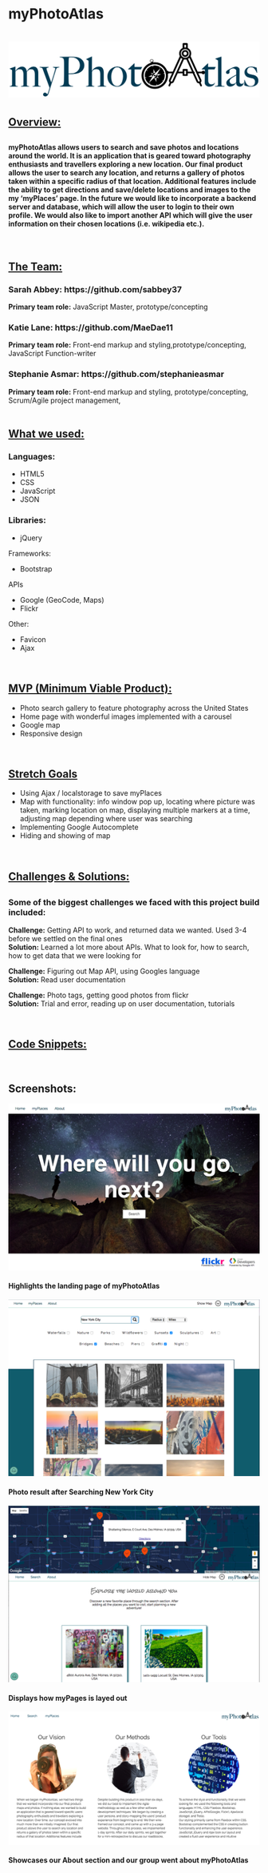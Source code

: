 <h1>myPhotoAtlas<h1>
<img src="resources/images/logo.png">

<h2><u>Overview:</u><h2>
<h4>myPhotoAtlas allows users to search and save photos and locations around the world. It is an application that is geared toward photography enthusiasts and travellers exploring a new location. Our final product allows the user to search any location, and returns a gallery of photos taken within a specific radius of that location. Additional features include the ability to get directions and save/delete locations and images to the my ‘myPlaces’ page. In the future we would like to incorporate a backend server and database, which will allow the user to login to their own profile. We would also like to import another API which will give the user information on their chosen locations (i.e. wikipedia etc.).</h4>

</br>

<h2><u>The Team:</u></h2>

<h3>Sarah Abbey: https://github.com/sabbey37</h3>
<b>Primary team role:</b> JavaScript Master, prototype/concepting

<h3>Katie Lane: https://github.com/MaeDae11</h3>
<b>Primary team role:</b> Front-end markup and styling,prototype/concepting, JavaScript Function-writer


<h3>Stephanie Asmar: https://github.com/stephanieasmar</h3>
<b>Primary team role:</b> Front-end markup and styling, prototype/concepting, Scrum/Agile project management, 


</br>
</br>
<h2><u>What we used:</u></h3>
<h3>Languages:</h3>
<ul>
    <li>HTML5</li>
    <li>CSS</li>
    <li>JavaScript</li>
    <li>JSON</li>
</ul>

<h3>Libraries:</h3>
<ul>
    <li>jQuery</li>
</ul

<h3>Frameworks:</h3>
<ul>
    <li>Bootstrap</li>
</ul

<h3>APIs</h3>
<ul>
    <li>Google (GeoCode, Maps)</li>
    <li>Flickr</li>
</ul

<h3>Other:</h3>
<ul>
    <li>Favicon</li>
    <li>Ajax</li>
</ul>

</br>

<h2><u>MVP (Minimum Viable Product):</u></h2>
<ul>
    <li>Photo search gallery to feature photography across the United States</li>
    <li>Home page with wonderful images implemented with a carousel</li>
    <li>Google map</li>
    <li>Responsive design</li>
</ul>

</br>

<h2><u>Stretch Goals</u></h2>
<ul>
    <li>Using Ajax / localstorage to save myPlaces</li>
    <li>Map with functionality: info window pop up, locating where picture was taken, marking location on map, displaying multiple markers at a time, adjusting map depending where user was searching</li>
    <li>Implementing Google Autocomplete</li>
    <li>Hiding and showing of map</li>
</ul>

</br>

<h2><u>Challenges & Solutions:</u><h2>
<h3>Some of the biggest challenges we faced with this project build included:</h2>

<b>Challenge:</b> Getting API to work, and returned data we wanted. Used 3-4 before we settled on the final ones
</br>
<b>Solution:</b> Learned a lot more about APIs. What to look for, how to search, how to get data that we were looking for

<b>Challenge:</b> Figuring out Map API, using Googles language
</br>
<b>Solution:</b> Read user documentation

<b>Challenge:</b> Photo tags, getting good photos from flickr
</br>
<b>Solution:</b> Trial and error, reading up on user documentation, tutorials

</br>

<h2><u>Code Snippets:</u></h2>



</br>


<h2>Screenshots:</h2>
<img src="resources/images/landingpage.png" alt="Landing Page with star filled night">
<h4>Highlights the landing page of myPhotoAtlas</h4>
<img src="resources/images/searchresult.png" alt="displaying search result of NYC and pictures">
<h4>Photo result after Searching New York City</h4>
<img src="resources/images/myPages.png" alt="myPages screenshot">
<h4>Displays how myPages is layed out</h4>
<img src="resources/images/about.png" alt="About Landing Page">
<h4>Showcases our About section and our group went about myPhotoAtlas</h4>


       
